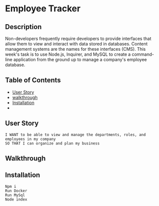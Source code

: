 # Employee Tracker

## Description
Non-developers frequently require developers to provide interfaces that allow them to view and interact with data stored in databases. Content management systems are the names for these interfaces (CMS). This week's task is to use Node.js, Inquirer, and MySQL to create a command-line application from the ground up to manage a company's employee database.


## Table of Contents
- [User Story](#user-story)
- [walkthrough](#walkthrough)
- [Installation](#installation)
-

## User Story

```AS A business owner
I WANT to be able to view and manage the departments, roles, and employees in my company
SO THAT I can organize and plan my business
```

## Walkthrough 


## Installation

```
Npm i
Run Docker
Run MySql
Node index

```
